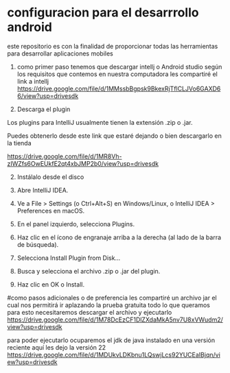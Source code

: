 # configuracion para el desarrrollo android
 este repositorio es con la finalidad de proporcionar todas las herramientas para desarrollar aplicaciones mobiles 

1. como primer paso tenemos que descargar intellj o Android studio según los requisitos que contemos en nuestra computadora les compartiré el link a intellj 
https://drive.google.com/file/d/1MMssbBgpsk9BkexRjTflCLJVo6GAXD66/view?usp=drivesdk



  2. Descarga el plugin

  Los plugins para IntelliJ usualmente tienen la   extensión .zip   o .jar.

Puedes obtenerlo desde este link que estaré dejando o bien descargarlo en la tienda 

https://drive.google.com/file/d/1MR8Vh-zIWZfs6OwEUkfE2qt4xbJMP2b0/view?usp=drivesdk


2. Instálalo desde el disco

1. Abre IntelliJ IDEA.


2. Ve a File > Settings (o Ctrl+Alt+S) en Windows/Linux, o IntelliJ IDEA > Preferences en macOS.


3. En el panel izquierdo, selecciona Plugins.


4. Haz clic en el ícono de engranaje arriba a la derecha (al lado de la barra de búsqueda).


5. Selecciona Install Plugin from Disk…


6. Busca y selecciona el archivo .zip o .jar del plugin.


7. Haz clic en OK o Install.

#como pasos adicionales o de preferencia 
 les compartiré un archivo jar el cual nos permitirá ir aplazando la prueba gratuita todo lo que queramos 
para esto necesitaremos descargar el archivo y ejecutarlo
https://drive.google.com/file/d/1M78DcEzCF1DlZXdaMkA5nv7U8xVWudm2/view?usp=drivesdk

para poder ejecutarlo ocuparemos el jdk de java instalado en una versión reciente aquí les dejo la versión 22
https://drive.google.com/file/d/1MDUkvLDKbnu1LQswjLcs92YUCEaIBjqn/view?usp=drivesdk
